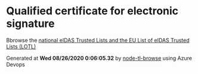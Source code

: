 # Qualified certificate for electronic signature 
 Bbrowse the [national eIDAS Trusted Lists and the EU List of eIDAS Trusted Lists (LOTL)](https://webgate.ec.europa.eu/tl-browser/#/) 
 
 
Generated at **Wed 08/26/2020  0:06:05.32** by [node-tl-browse](https://github.com/ymedlop/node-tl-browser) using Azure Devops 
